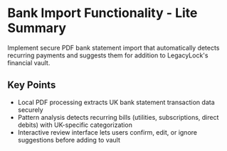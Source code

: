 # Bank Import Functionality - Lite Summary

Implement secure PDF bank statement import that automatically detects recurring payments and suggests them for addition to LegacyLock's financial vault.

## Key Points
- Local PDF processing extracts UK bank statement transaction data securely
- Pattern analysis detects recurring bills (utilities, subscriptions, direct debits) with UK-specific categorization
- Interactive review interface lets users confirm, edit, or ignore suggestions before adding to vault